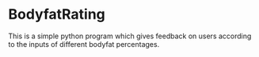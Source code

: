 # BodyfatRating
This is a simple python program which gives feedback on users according to the inputs of different bodyfat percentages.
